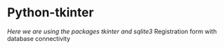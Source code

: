 # Python-tkinter
*Here we are using the packages tkinter and sqlite3*
Registration form with database connectivity
